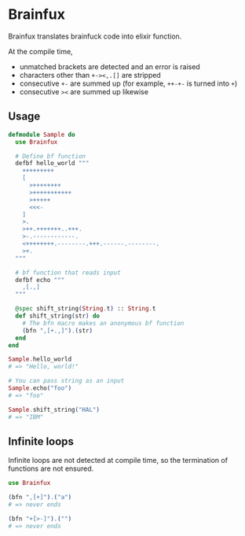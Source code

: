 # Brainfux

Brainfux translates brainfuck code into elixir function.

At the compile time,
* unmatched brackets are detected and an error is raised
* characters other than `+-><,.[]` are stripped
* consecutive `+-` are summed up (for example, `++-+-` is turned into `+`)
* consecutive `><` are summed up likewise

## Usage

```elixir
defmodule Sample do
  use Brainfux

  # Define bf function
  defbf hello_world """
    +++++++++
    [
      >++++++++
      >+++++++++++
      >+++++
      <<<-
    ]
    >.
    >++.+++++++..+++.
    >-.------------.
    <++++++++.--------.+++.------.--------.
    >+.
  """

  # bf function that reads input
  defbf echo """
    ,[.,]
  """

  @spec shift_string(String.t) :: String.t
  def shift_string(str) do
    # The bfn macro makes an anonymous bf function
    (bfn ",[+.,]").(str)
  end
end

Sample.hello_world
# => "Hello, world!"

# You can pass string as an input
Sample.echo("foo")
# => "foo"

Sample.shift_string("HAL")
# => "IBM"
```

## Infinite loops

Infinite loops are not detected at compile time, so the termination of functions are not ensured.
```elixir
use Brainfux

(bfn ",[+]").("a")
# => never ends

(bfn "+[>-]").("")
# => never ends
```
